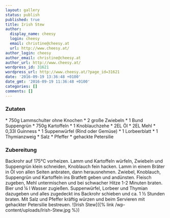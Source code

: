 ```yaml
---
layout: gallery
status: publish
published: true
title: Irish Stew
author:
  display_name: cheesy
  login: cheesy
  email: christine@cheesy.at
  url: http://www.cheesy.at/
author_login: cheesy
author_email: christine@cheesy.at
author_url: http://www.cheesy.at/
wordpress_id: 31621
wordpress_url: http://www.cheesy.at/?page_id=31621
date: '2016-09-19 13:36:48 +0100'
date_gmt: '2016-09-19 11:36:48 +0100'
categories: []
comments: []
---
```

### Zutaten
\* 750g Lammschulter ohne Knochen
\* 2 große Zwiebeln
\* 1 Bund Suppengrün
\* 750g Kartoffeln
\* 1 Knoblauchzehe
\* 2EL Öl
\* 2EL Mehl
\* 0,33l Guinness
\* 1 Suppenwürfel (Rind oder Gemüse)
\* 1 Lorbeerblatt
\* 1 Thymianzweig
\* Salz
\* Pfeffer
\* gehackte Petersilie
### Zubereitung
Backrohr auf 175°C vorheizen. Lamm und Kartoffeln würfeln, Zwiebeln und Suppengrün klein schneiden, Knoblauch fein hacken. Lamm in einem Bräter in Öl von allen Seiten anbraten, dann herausnehmen. Zwiebel, Knoblauch, Suppengrün und Kartoffeln ins Bratfett geben und andünsten. Fleisch zugeben, Mehl untermischen und bei schwacher Hitze 1-2 Minuten braten. Bier und ¼ l Wasser zugießen. Suppenwürfel, Lorbeer und Thymian dazugeben und alles zugedeckt ins Backrohr schieben und ca. 1 ½ Stunden braten. Mit Salz und Pfeffer kräftig würzen und beim Servieren mit gehackter Petersilie bestreuen.
![Irish Stew]({% link /wp-content/uploads/Irish-Stew.jpg %})
